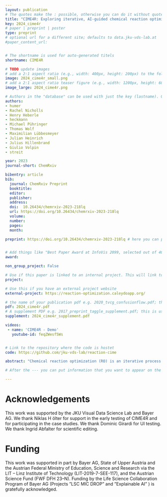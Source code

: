 ```yaml
---
layout: publication
# The quotes make the : possible, otherwise you can do it without quotes
title: "CIME4R: Exploring iterative, AI-guided chemical reaction optimization campaigns in their parameter space"
key: 2024_cime4r
# paper | preprint | poster
type: preprint
# optional url for a different site; defaults to data.jku-vds-lab.at
#paper_content_url: 


# The shortname is used for auto-generated titels
shortname: CIME4R

# TODO update images
# add a 2:1 aspect ratio (e.g., width: 400px, height: 200px) to the folder /assets/images/papers/
image: 2024_cime4r_small.png
# add a 2:1 aspect ratio teaser figure (e.g., width: 1200px, height: 600px) to the folder /assets/images/papers/
image_large: 2024_cime4r.png

# Authors in the "database" can be used with just the key (lastname). Others can be written properly.
authors:
- humer
- Rachel Nicholls
- Henry Heberle
- heckmann
- Michael Pühringer
- Thomas Wolf
- Maximilian Lübbesmeyer
- Julian Heinrich
- Julius Hillenbrand
- Giulio Volpin
- streit

year: 2023
journal-short: ChemRxiv

bibentry: article
bib:
  journal: ChemRxiv Preprint
  booktitle: 
  editor: 
  publisher: 
  address: 
  doi:  10.26434/chemrxiv-2023-218lq
  url: https://doi.org/10.26434/chemrxiv-2023-218lq
  volume: 
  number: 
  pages: 
  month:

preprint: https://doi.org/10.26434/chemrxiv-2023-218lq # here you can put all preprint links (arxiv.org, osf.io,...)


# Add things like "Best Paper Award at InfoVis 2099, selected out of 4000 submissions"
award:

non_group_project: False

# Use if this paper is linked to an internal project. This will link to the project site
project: 

# Use this if you have an external project website
external-project: https://reaction-optimization.caleydoapp.org/

# the name of your publication pdf e.g. 2020_tvcg_confusionflow.pdf; this is usually uploaded to the caleydo aws server
pdf: 2024_cime4r.pdf
# A supplement PDF e.g. 2017_preprint_taggle_supplement.pdf; this is usually uploaded to the caleydo aws server
supplement: 2024_cime4r_supplement.pdf

videos:
 - name: 'CIME4R - Demo'
   youtube-id: feqZWesf5Ws


# Link to the repository where the code is hostet
code: https://github.com/jku-vds-lab/reaction-cime

abstract: "Chemical reaction optimization (RO) is an iterative process that results in large, high-dimensional datasets. Current tools allow for only limited analysis and understanding of parameter spaces, making it hard for scientists to review or follow changes throughout the process. With the recent emergence of using artificial intelligence (AI) models to aid RO, another level of complexity has been added. Helping to assess the quality of a model’s prediction and understand its decision is critical to supporting human-AI collaboration and trust calibration. To address this, we propose CIME4R—an open-source interactive web application for analyzing RO data and AI predictions. CIME4R supports users in (i) comprehending a reaction parameter space, (ii) investigating how an RO process developed over iterations, (iii) identifying critical factors of a reaction, and (iv ) understanding model predictions. This facilitates making informed decisions during the RO process and helps users to review a completed RO process, especially in AI-guided RO. CIME4R aids decision-making through the interaction between humans and AI by combining the strengths of expert experience and high computational precision. We developed and tested CIME4R with domain experts and verified its usefulness in three case studies. Using CIME4R the experts were able to produce valuable insights from past RO campaigns and to make informed decisions on which experiments to perform next. We believe that CIME4R is the beginning of an open-source community project with the potential to improve the workflow of scientists working in the reaction optimization domain."

# After the --- you can put information that you want to appear on the website using markdown formatting or HTML. A good example are acknowledgements, extra references, an erratum, etc.

---
```


# Acknowledgements
This work was supported by the JKU Visual Data Science Lab and Bayer AG. We thank Niklas H ̈olter for support in the early testing of CIME4R and for participating in the case studies. We thank Dominic Girardi for UI testing. We thank Ingrid Abfalter for scientific editing.

# Funding
This work was supported in part by Bayer AG, State of Upper Austria and the Austrian Federal Ministry of Education, Science and Research via the LIT – Linz Institute of Technology (LIT-2019-7-SEE-117), and the Austrian Science Fund (FWF DFH 23–N). Funding by the Life Science Collaboration Program of Bayer AG (Projects ”LSC MIC DROP” and ”Explainable AI” ) is gratefully acknowledged.

